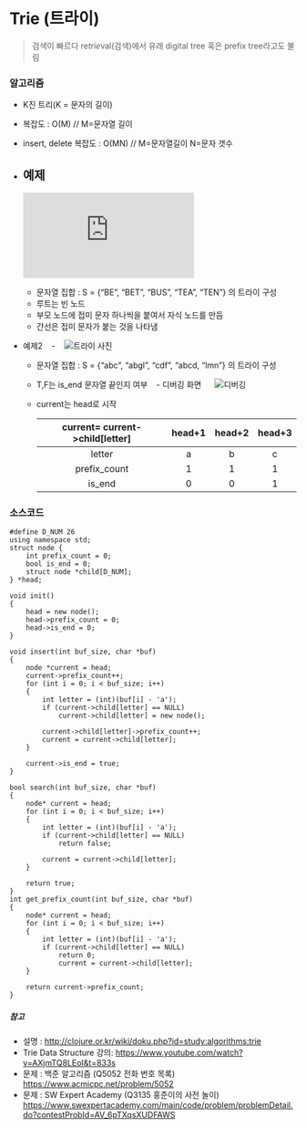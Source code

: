 # Trie (트라이)
> 검색이 빠르다
> re*trie*val(검색)에서 유래
> digital tree 혹은 prefix tree라고도 불림

### 알고리즘
- K진 트리(K = 문자의 길이)
- 복잡도 : O(M) // M=문자열 길이
- insert, delete 복잡도 : O(MN) // M=문자열길이 N=문자 갯수

- 예제
    - 
    ![트라이](http://clojure.or.kr/wiki/lib/exe/fetch.php?w=200&tok=19f6b8&media=study:algorithms:trie1.png)
    - 문자열 집합 : S = {“BE”, “BET”, “BUS”, “TEA”, “TEN”} 의 트라이 구성 
    - 루트는 빈 노드
    - 부모 노드에 접미 문자 하나씩을 붙여서 자식 노드를 만듬
    - 간선은 접미 문자가 붙는 것을 나타냄

- 예제2
    - 
    ![트라이 사진](https://user-images.githubusercontent.com/11582196/37131110-d6eb8b68-227e-11e8-9a94-5cc122f37339.JPG)
    - 문자열 집합 : S = {“abc”, “abgl”, “cdf”, “abcd, “lmn”} 의 트라이 구성
    - T,F는 is_end 문자열 끝인지 여부
    - 디버깅 화면  
    ![디버깅](https://user-images.githubusercontent.com/11582196/37129710-2cbb03d6-2278-11e8-80ae-50bf11e9939f.JPG)
    - current는 head로 시작 

        | current= current->child[letter] | head+1 | head+2 | head+3 |
        |:-------------------------------:|:------:|:------:|:------:|
        |              letter             |    a   |    b   |    c   |
        |           prefix_count          |    1   |    1   |    1   |
        |              is_end             |    0   |    0   |    1   |

### 소스코드
~~~
#define D_NUM 26
using namespace std;
struct node {
	int prefix_count = 0;
	bool is_end = 0;
	struct node *child[D_NUM];
} *head;

void init()
{
	head = new node();
	head->prefix_count = 0;
	head->is_end = 0;
}

void insert(int buf_size, char *buf)
{
	node *current = head;
	current->prefix_count++;
	for (int i = 0; i < buf_size; i++)
	{
		int letter = (int)(buf[i] - 'a');
		if (current->child[letter] == NULL)
			current->child[letter] = new node();
	
    	current->child[letter]->prefix_count++;
		current = current->child[letter];
	}

	current->is_end = true;
}

bool search(int buf_size, char *buf)
{
	node* current = head;
	for (int i = 0; i < buf_size; i++)
	{
		int letter = (int)(buf[i] - 'a');
		if (current->child[letter] == NULL)
			return false;

		current = current->child[letter];
	}

	return true;
}
int get_prefix_count(int buf_size, char *buf)
{
    node* current = head;
	for (int i = 0; i < buf_size; i++)
	{
		int letter = (int)(buf[i] - 'a');
		if (current->child[letter] == NULL)
			return 0;
    		current = current->child[letter];
	}

	return current->prefix_count;
}
~~~ 


##### 참고
- 설명 : <http://clojure.or.kr/wiki/doku.php?id=study:algorithms:trie>
- Trie Data Structure 강의: <https://www.youtube.com/watch?v=AXjmTQ8LEoI&t=833s> 
- 문제 : 백준 알고리즘 (Q5052 전화 번호 목록) <https://www.acmicpc.net/problem/5052>
- 문제 : SW Expert Academy (Q3135 홍준이의 사전 놀이) <https://www.swexpertacademy.com/main/code/problem/problemDetail.do?contestProbId=AV_6pTXqsXUDFAWS>
